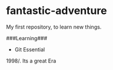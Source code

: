 # fantastic-adventure
My first repository, to learn new things.

###Learning###

* Git Essential

1998/. Its a great Era
